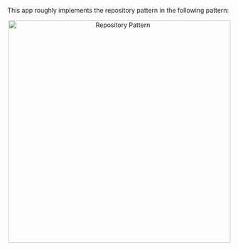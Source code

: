 This app roughly implements the repository pattern in the following pattern:

<p align="center">
<img src="https://raw.githubusercontent.com/tridibdawn/Repository-Pattern/master/public/screenshots/Repository%20Pattern.jpg" alt="Repository Pattern" width="500">
</p>
